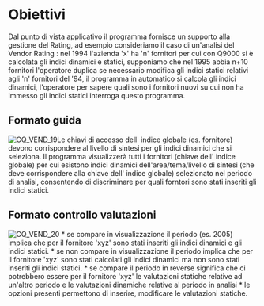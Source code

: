 # Obiettivi
Dal punto di vista applicativo il programma fornisce un supporto alla gestione del Rating, ad esempio consideriamo il caso di un'analisi del Vendor Rating :  nel 1994 l'azienda 'x' ha 'n' fornitori per cui con Q9000 si è  calcolata gli indici dinamici e statici, supponiamo che nel 1995 abbia n+10 fornitori l'operatore duplica se necessario modifica gli indici statici relativi agli 'n' fornitori del '94, il programma in automatico si calcola gli indici dinamici, l'operatore per sapere quali sono i fornitori nuovi su cui non ha immesso gli indici statici interroga questo programma.

## Formato guida
![CQ_VEND_19](http://doc.smeup.com/immagini/MBDOC_OGG-P_CQVR80/CQ_VEND_19.png)Le chiavi di accesso dell' indice globale (es. fornitore) devono corrispondere al livello di sintesi per gli indici dinamici che si seleziona. Il programma visualizzerà tutti i fornitori  (chiave dell' indice globale) per cui esistono indici dinamici dell'area/tema/livello di sintesi (che deve corrispondere alla chiave dell' indice globale) selezionato nel periodo di analisi, consentendo di discriminare per quali forntori sono stati inseriti gli indici statici.

## Formato controllo valutazioni
![CQ_VEND_20](http://doc.smeup.com/immagini/MBDOC_OGG-P_CQVR80/CQ_VEND_20.png)
 \* se compare in visualizzazione il periodo (es. 2005) implica che per il fornitore 'xyz' sono stati inseriti gli indici dinamici e gli indici statici.
 \* se non compare in visualizzazione il periodo  implica che per il fornitore 'xyz' sono stati calcolati gli indici dinamici ma non sono stati inseriti gli indici statici.
 \* se compare il periodo in reverse significa che ci potrebbero essere per il fornitore 'xyz' le valutazioni statiche relative ad un'altro periodo e le valutazioni dinamiche relative al periodo in analisi
 \* le opzioni presenti permettono di inserire, modificare le valutazioni statiche.


